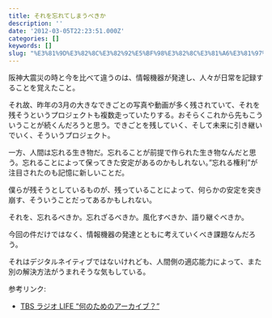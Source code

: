 ```yaml
---
title: それを忘れてしまうべきか
description: ''
date: '2012-03-05T22:23:51.000Z'
categories: []
keywords: []
slug: "%E3%81%9D%E3%82%8C%E3%82%92%E5%BF%98%E3%82%8C%E3%81%A6%E3%81%97%E3%81%BE%E3%81%86%E3%81%B9%E3%81%8D%E3%81%8B"
---
```

阪神大震災の時と今を比べて違うのは、情報機器が発達し、人々が日常を記録することを覚えたこと。

それ故、昨年の3月の大きなできごとの写真や動画が多く残されていて、それを残そうというプロジェクトも複数走っていたりする。おそらくこれから先もこういうことが続くんだろうと思う。できごとを残していく、そして未来に引き継いでいく、そういうプロジェクト。

一方、人間は忘れる生き物だ。忘れることが前提で作られた生き物なんだと思う。忘れることによって保ってきた安定があるのかもしれない。”忘れる権利”が注目されたのも記憶に新しいことだ。

僕らが残そうとしているものが、残っていることによって、何らかの安定を突き崩す、そういうことだってあるかもしれない。

それを、忘れるべきか。忘れざるべきか。風化すべきか、語り継ぐべきか。

今回の件だけではなく、情報機器の発達とともに考えていくべき課題なんだろう。

それはデジタルネイティブではないけれども、人間側の適応能力によって、また別の解決方法がうまれそうな気もしている。

参考リンク:

*   [TBS ラジオ LIFE “何のためのアーカイブ？”](http://www.tbsradio.jp/life/2012/01/2012122part1.html)